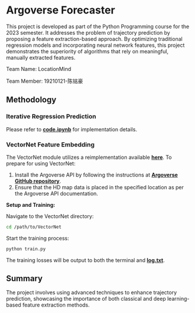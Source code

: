# Argoverse Forecaster

This project is developed as part of the Python Programming course for the 2023 semester. It addresses the problem of trajectory prediction by proposing a feature extraction-based approach. By optimizing traditional regression models and incorporating neural network features, this project demonstrates the superiority of algorithms that rely on meaningful, manually extracted features.

Team Name: LocationMind

Team Member: 19210121-陈铭豪

## Methodology

### Iterative Regression Prediction

Please refer to [**code.ipynb**](code.ipynb) for implementation details.

### VectorNet Feature Embedding

The VectorNet module utilizes a reimplementation available [**here**](https://github.com/Liang-ZX/VectorNet). To prepare for using VectorNet:

1. Install the Argoverse API by following the instructions at [**Argoverse GitHub repository**](https://github.com/argoverse/argoverse-api).
2. Ensure that the HD map data is placed in the specified location as per the Argoverse API documentation.

**Setup and Training:**

Navigate to the VectorNet directory:
```bash
cd /path/to/VectorNet
```

Start the training process:
```bash
python train.py
```

The training losses will be output to both the terminal and [**log.txt**](log.txt).

## Summary

The project involves using advanced techniques to enhance trajectory prediction, showcasing the importance of both classical and deep learning-based feature extraction methods.
